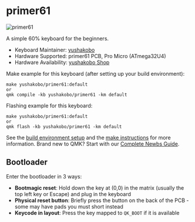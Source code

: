 # primer61

![primer61](https://imgur.com/a/AtEjG6h)

A simple 60% keyboard for the beginners.

* Keyboard Maintainer: [yushakobo](https://github.com/yushakobo)
* Hardware Supported: primer61 PCB, Pro Micro (ATmega32U4)
* Hardware Availability: [yushakobo Shop](https://yushakobo.jp/shop/primer61/)


Make example for this keyboard (after setting up your build environment):

    make yushakobo/primer61:default
    or
    qmk compile -kb yushakobo/primer61 -km default

Flashing example for this keyboard:

    make yushakobo/primer61:default
    or
    qmk flash -kb yushakobo/primer61 -km default 


See the [build environment setup](https://docs.qmk.fm/#/getting_started_build_tools) and the [make instructions](https://docs.qmk.fm/#/getting_started_make_guide) for more information. Brand new to QMK? Start with our [Complete Newbs Guide](https://docs.qmk.fm/#/newbs).

## Bootloader

Enter the bootloader in 3 ways:

* **Bootmagic reset**: Hold down the key at (0,0) in the matrix (usually the top left key or Escape) and plug in the keyboard
* **Physical reset button**: Briefly press the button on the back of the PCB - some may have pads you must short instead
* **Keycode in layout**: Press the key mapped to `QK_BOOT` if it is available
